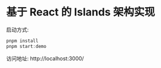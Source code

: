 # 基于 React 的 Islands 架构实现

启动方式:

```ts
pnpm install
pnpm start:demo
```

访问地址: http://localhost:3000/
